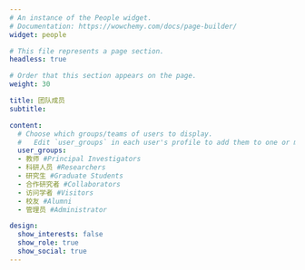 ```yaml
---
# An instance of the People widget.
# Documentation: https://wowchemy.com/docs/page-builder/
widget: people

# This file represents a page section.
headless: true

# Order that this section appears on the page.
weight: 30

title: 团队成员
subtitle:

content:
  # Choose which groups/teams of users to display.
  #   Edit `user_groups` in each user's profile to add them to one or more of these groups.
  user_groups:
  - 教师 #Principal Investigators
  - 科研人员 #Researchers
  - 研究生 #Graduate Students
  - 合作研究者 #Collaborators
  - 访问学者 #Visitors
  - 校友 #Alumni  
  - 管理员 #Administrator

design:
  show_interests: false
  show_role: true
  show_social: true
---
```

